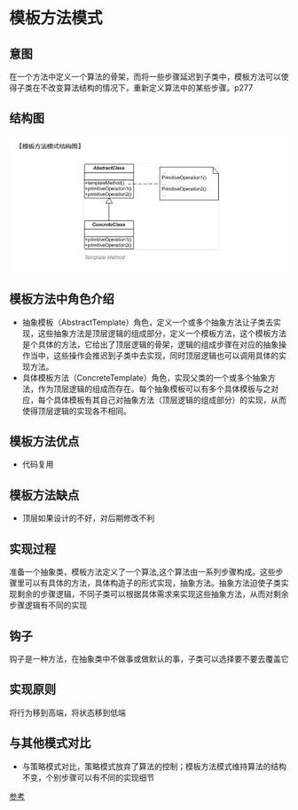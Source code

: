 # 模板方法模式

## 意图

在一个方法中定义一个算法的骨架，而将一些步骤延迟到子类中，模板方法可以使得子类在不改变算法结构的情况下，重新定义算法中的某些步骤。p277

## 结构图

![image](https://github.com/yantianpi/designMode/raw/master/template/structure.png)

## 模板方法中角色介绍

* 抽象模板（AbstractTemplate）角色，定义一个或多个抽象方法让子类去实现，这些抽象方法是顶层逻辑的组成部分，定义一个模板方法，这个模板方法是个具体的方法，它给出了顶层逻辑的骨架，逻辑的组成步骤在对应的抽象操作当中，这些操作会推迟到子类中去实现，同时顶层逻辑也可以调用具体的实现方法。
* 具体模板方法（ConcreteTemplate）角色，实现父类的一个或多个抽象方法，作为顶层逻辑的组成而存在。每个抽象模板可以有多个具体模板与之对应，每个具体模板有其自己对抽象方法（顶层逻辑的组成部分）的实现，从而使得顶层逻辑的实现各不相同。

## 模板方法优点

* 代码复用

## 模板方法缺点

* 顶层如果设计的不好，对后期修改不利

## 实现过程

准备一个抽象类，模板方法定义了一个算法,这个算法由一系列步骤构成。这些步骤里可以有具体的方法，具体构造子的形式实现，抽象方法。抽象方法迫使子类实现剩余的步骤逻辑，不同子类可以根据具体需求来实现这些抽象方法，从而对剩余步骤逻辑有不同的实现

## 钩子

钩子是一种方法，在抽象类中不做事或做默认的事，子类可以选择要不要去覆盖它

## 实现原则

将行为移到高端，将状态移到低端

## 与其他模式对比

* 与策略模式对比，策略模式放弃了算法的控制；模板方法模式维持算法的结构不变，个别步骤可以有不同的实现细节

[参考](http://www.phppan.com/2010/09/php-design-pattern-16-template-method/)